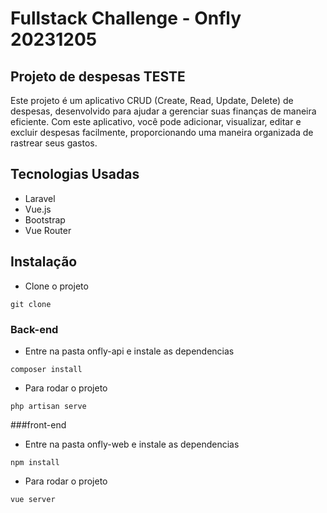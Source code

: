 # Fullstack Challenge - Onfly 20231205

## Projeto de despesas TESTE

Este projeto é um aplicativo CRUD (Create, Read, Update, Delete) de despesas, desenvolvido para ajudar a gerenciar suas finanças de maneira eficiente. Com este aplicativo, você pode adicionar, visualizar, editar e excluir despesas facilmente, proporcionando uma maneira organizada de rastrear seus gastos.

## Tecnologias Usadas

- Laravel
- Vue.js
- Bootstrap
- Vue Router

## Instalação 

- Clone o projeto
```
git clone 
```
### Back-end

- Entre na pasta onfly-api e instale as dependencias
```
composer install
```

- Para rodar o projeto
```
php artisan serve
```

###front-end

- Entre na pasta onfly-web e instale as dependencias
  
```
npm install
```
- Para rodar o projeto
  
```
vue server
```


